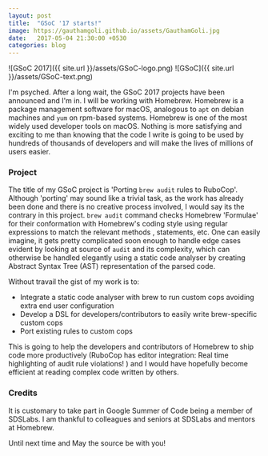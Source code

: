 ```yaml
---
layout: post
title:  "GSoC '17 starts!"
image: https://gauthamgoli.github.io/assets/GauthamGoli.jpg
date:   2017-05-04 21:30:00 +0530
categories: blog
---
```

![GSoC 2017]({{ site.url }}/assets/GSoC-logo.png)
![GSoC]({{ site.url }}/assets/GSoC-text.png)



I'm psyched. After a long wait, the GSoC 2017 projects have been announced and I'm in. I will be working with Homebrew.
Homebrew is a package management software for macOS, analogous to `apt` on debian machines and `yum` on rpm-based systems.
Homebrew is one of the most widely used developer tools on macOS. Nothing is more satisfying and exciting to me than knowing that the code I write is going to be used by hundreds of thousands of developers and will make the lives of millions of users easier.

### Project

The title of my GSoC project is 'Porting `brew audit` rules to RuboCop'. Although 'porting' may sound like a trivial task,
 as the work has already been done and there is no creative process involved, I would say its the contrary in this project. `brew audit`
 command checks Homebrew 'Formulae' for their conformation with Homebrew's coding style using regular expressions
 to match the relevant methods , statements, etc. One can easily imagine, it gets pretty complicated soon enough to handle edge cases evident
  by looking at source of `audit` and its complexity, which can
 otherwise be handled elegantly using a static code analyser by creating Abstract Syntax Tree (AST) representation of the parsed code.

 Without travail the gist of my work is to:
  - Integrate a static code analyser with brew to run custom cops avoiding extra end user configuration
  - Develop a DSL for developers/contributors to easily write brew-specific custom cops
  - Port existing rules to custom cops

This is going to help the developers and contributors of Homebrew to ship code more productively (RuboCop has editor integration: Real time highlighting of
audit rule violations! ) and I would have hopefully become efficient at reading complex code written by others.

### Credits

It is customary to take part in Google Summer of Code being a member of SDSLabs. I am thankful to colleagues and seniors at SDSLabs and mentors at Homebrew.

Until next time and May the source be with you!
